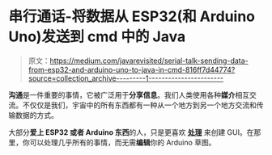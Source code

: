 # 串行通话-将数据从 ESP32(和 Arduino Uno)发送到 cmd 中的 Java

> 原文：<https://medium.com/javarevisited/serial-talk-sending-data-from-esp32-and-arduino-uno-to-java-in-cmd-816ff7d44774?source=collection_archive---------1----------------------->

**沟通**是一件重要的事情，它被广泛用于**分享信息**。我们人类使用各种**媒介**相互交流。不仅仅是我们，宇宙中的所有东西都有一种从一个地方到另一个地方交流和传输数据的方式。

大部分**爱上 ESP32 或者 Arduino 东西**的人，只是更喜欢 [**处理**](https://processing.org/download/) 来创建 GUI。在那里，你可以处理几乎所有的事情，而无需**编辑**你的 Arduino 草图。